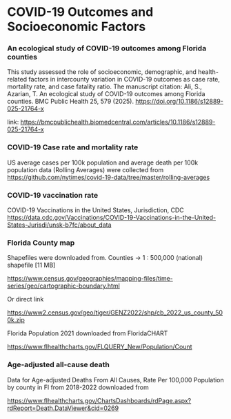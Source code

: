 # COVID-19 Outcomes and Socioeconomic Factors
### An ecological study of COVID-19 outcomes among Florida counties
This study assessed the role of socioeconomic, demographic, and health-related factors in intercounty variation in COVID-19 outcomes as case rate, mortality rate, and case fatality ratio. 
The manuscript citation:
Ali, S., Azarian, T. An ecological study of COVID-19 outcomes among Florida counties. BMC Public Health 25, 579 (2025). https://doi.org/10.1186/s12889-025-21764-x 

link: https://bmcpublichealth.biomedcentral.com/articles/10.1186/s12889-025-21764-x 

### COVID-19 Case rate and mortality rate 
US average cases per 100k population and average death per 100k population data (Rolling Averages) were collected 
from https://github.com/nytimes/covid-19-data/tree/master/rolling-averages 

### COVID-19 vaccination rate 
COVID-19 Vaccinations in the United States, Jurisdiction, CDC
https://data.cdc.gov/Vaccinations/COVID-19-Vaccinations-in-the-United-States-Jurisdi/unsk-b7fc/about_data 


### Florida County map

Shapefiles were downloaded from. Counties -> 1 : 500,000 (national)  shapefile [11 MB] 

https://www.census.gov/geographies/mapping-files/time-series/geo/cartographic-boundary.html


Or direct link

https://www2.census.gov/geo/tiger/GENZ2022/shp/cb_2022_us_county_500k.zip


Florida Population 2021 downloaded from FloridaCHART

https://www.flhealthcharts.gov/FLQUERY_New/Population/Count

### Age-adjusted all-cause death

Data for Age-adjusted Deaths From All Causes, Rate Per 100,000 Population by county in Fl from 2018-2022 downloaded from 

https://www.flhealthcharts.gov/ChartsDashboards/rdPage.aspx?rdReport=Death.DataViewer&cid=0269
